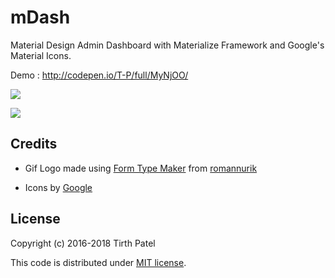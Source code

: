 # mDash
Material Design Admin Dashboard with Materialize Framework and Google's Material Icons.

Demo : http://codepen.io/T-P/full/MyNjOO/

![ ](https://i.imgur.com/rP468wd.png)

![ ](https://i.imgur.com/KBMTjC7.png)

## Credits
+ Gif Logo made using <a href="http://formtypemaker.appspot.com/" title="Form Type Maker">Form Type Maker</a> from <a href="https://github.com/romannurik/FORMTypeMaker" title="romannurik">romannurik</a>

+ Icons by [Google](https://material.io/icons/)

## License
Copyright (c) 2016-2018 Tirth Patel

This code is distributed under [MIT license](https://github.com/piedcipher/mDash/blob/master/LICENSE).
